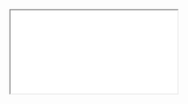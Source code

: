 <div class="embed-responsive embed-responsive-16by9">
  <iframe class="embed-responsive-item" src="//www.youtube.com/embed/cBC1pZlaaKI" allowfullscreen></iframe>
</div>
